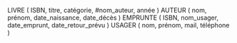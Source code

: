 LIVRE ( ISBN, titre, catégorie, #nom_auteur, année )
AUTEUR ( nom, prénom, date_naissance, date_décès )
EMPRUNTE ( ISBN, nom_usager, date_emprunt, date_retour_prévu )
USAGER ( nom, prénom, mail, téléphone )